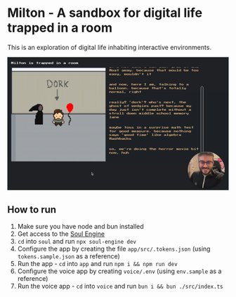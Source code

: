 # Milton - A sandbox for digital life trapped in a room

This is an exploration of digital life inhabiting interactive environments.

![](milton.png)

## How to run

1. Make sure you have node and bun installed
1. Get access to the [Soul Engine](https://docs.souls.chat/)
1. `cd` into `soul` and run `npx soul-engine dev`
1. Configure the app by creating the file `app/src/.tokens.json` (using `tokens.sample.json` as a reference)
1. Run the app - `cd` into `app` and run `npm i && npm run dev`
1. Configure the voice app by creating `voice/.env` (using `env.sample` as a reference)
1. Run the voice app - `cd` into `voice` and run `bun i && bun ./src/index.ts`
